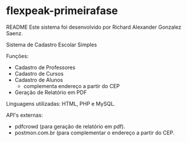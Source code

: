 # flexpeak-primeirafase
README
Este sistema foi desenvolvido por Richard Alexander Gonzalez Saenz.

Sistema de Cadastro Escolar Simples

Funções:
  - Cadastro de Professores
  - Cadastro de Cursos
  - Cadastro de Alunos
    - complementa endereço a partir do CEP
  - Geração de Relatório em PDF
  
Linguagens utilizadas: HTML, PHP e MySQL.

API's externas:
  - pdfcrowd (para geração de relatório em pdf).
  - postmon.com.br (para complementar o endereço a partir do CEP.
